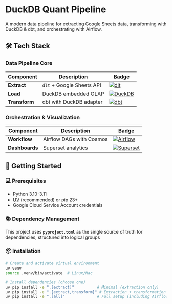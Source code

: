 # DuckDB Quant Pipeline

A modern data pipeline for extracting Google Sheets data, transforming with DuckDB & dbt, and orchestrating with Airflow.

## 🛠️ Tech Stack

### **Data Pipeline Core**

| Component       | Description                          | Badge |
|-----------------|--------------------------------------|-------|
| **Extract**     | `dlt` + Google Sheets API            | [![dlt](https://img.shields.io/badge/dlt-FF6B6B?style=flat-square&logo=python&logoColor=white)](https://dlthub.com) |
| **Load**        | DuckDB embedded OLAP                 | [![DuckDB](https://img.shields.io/badge/DuckDB-FFF056?style=flat-square&logo=duckdb&logoColor=black)](https://duckdb.org) |
| **Transform**   | dbt with DuckDB adapter              | [![dbt](https://img.shields.io/badge/dbt-FF694B?style=flat-square&logo=dbt&logoColor=white)](https://docs.getdbt.com) |

### **Orchestration & Visualization**

| Component       | Description                          | Badge |
|-----------------|--------------------------------------|-------|
| **Workflow**    | Airflow DAGs with Cosmos             | [![Airflow](https://img.shields.io/badge/Airflow-017CEE?style=flat-square&logo=apacheairflow&logoColor=white)](https://airflow.apache.org) |
| **Dashboards**  | Superset analytics                   | [![Superset](https://img.shields.io/badge/Superset-2598F9?style=flat-square&logo=apachesuperset&logoColor=white)](https://superset.apache.org) |


## 🚀 Getting Started

### 💻 Prerequisites
- Python 3.10-3.11
- [UV](https://docs.astral.sh/uv/) (recommended) or pip 23+
- Google Cloud Service Account credentials

### 📚 Dependency Management

This project uses **`pyproject.toml`** as the single source of truth for dependencies, structured into logical groups


### 📦 Installation
```bash
# Create and activate virtual environment
uv venv
source .venv/bin/activate  # Linux/Mac

# Install dependencies (choose one)
uv pip install -e ".[extract]"          # Minimal (extraction only)
uv pip install -e ".[extract,transform]" # Extraction + transformation
uv pip install -e ".[all]"              # Full setup (including Airflow/Superset)
```

